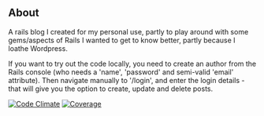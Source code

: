 ## About

A rails blog I created for my personal use, partly to play around with some gems/aspects of Rails I wanted to get to know better, partly because I loathe Wordpress.

If you want to try out the code locally, you need to create an author from the Rails console (who needs a 'name', 'password' and semi-valid 'email' attribute). Then navigate manually to '/login', and enter the login details - that will give you the option to create, update and delete posts.

[![Code Climate](https://codeclimate.com/github/Arepo/rails-blog/badges/gpa.svg)](https://codeclimate.com/github/Arepo/rails-blog)
[![Coverage](https://codeclimate.com/github/Arepo/rails-blog/badges/coverage.svg)](https://codeclimate.com/github/Arepo/rails-blog/coverage)


